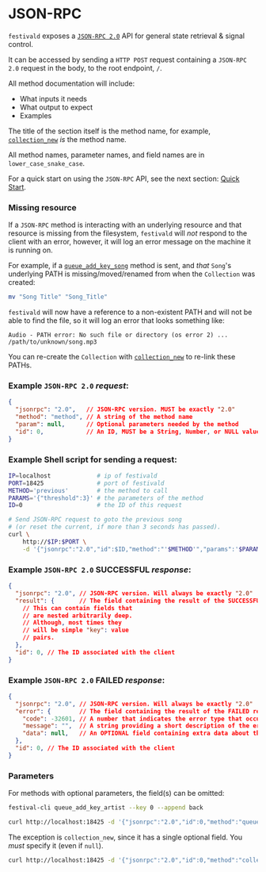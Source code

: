 # JSON-RPC
`festivald` exposes a [`JSON-RPC 2.0`](https://www.jsonrpc.org/specification) API for general state retrieval & signal control.

It can be accessed by sending a `HTTP POST` request containing a `JSON-RPC 2.0` request in the body, to the root endpoint, `/`.

All method documentation will include:
- What inputs it needs
- What output to expect
- Examples

The title of the section itself is the method name, for example, [`collection_new`](collection/collection_new.md) _is_ the method name.

All method names, parameter names, and field names are in `lower_case_snake_case`.

For a quick start on using the `JSON-RPC` API, see the next section: [Quick Start](quick-start.md).

### Missing resource
If a `JSON-RPC` method is interacting with an underlying resource and that resource is missing from the filesystem, `festivald` will _not_ respond to the client with an error, however, it will log an error message on the machine it is running on.

For example, if a [`queue_add_key_song`](queue/queue_add_key_song.md) method is sent, and _that_ `Song`'s underlying PATH is missing/moved/renamed from when the `Collection` was created:
```bash
mv "Song Title" "Song_Title"
```

`festivald` will now have a reference to a non-existent PATH and will not be able to find the file, so it will log an error that looks something like:
```plaintext
Audio - PATH error: No such file or directory (os error 2) ... /path/to/unknown/song.mp3
```

You can re-create the `Collection` with [`collection_new`](collection/collection_new.md) to re-link these PATHs.

### Example `JSON-RPC 2.0` _request_:
```json
{
  "jsonrpc": "2.0",   // JSON-RPC version. MUST be exactly "2.0"
  "method": "method", // A string of the method name
  "param": null,      // Optional parameters needed by the method
  "id": 0,            // An ID, MUST be a String, Number, or NULL value if included
}
```

### Example Shell script for sending a request:
```bash
IP=localhost             # ip of festivald
PORT=18425               # port of festivald
METHOD='previous'        # the method to call
PARAMS='{"threshold":3}' # the parameters of the method
ID=0                     # the ID of this request

# Send JSON-RPC request to goto the previous song
# (or reset the current, if more than 3 seconds has passed).
curl \
    http://$IP:$PORT \
    -d '{"jsonrpc":"2.0","id":$ID,"method":"'$METHOD'","params":'$PARAMS'}'
```

### Example `JSON-RPC 2.0` SUCCESSFUL _response_:
```json
{
  "jsonrpc": "2.0", // JSON-RPC version. Will always be exactly "2.0"
  "result": {       // The field containing the result of the SUCCESSFUL response
    // This can contain fields that
    // are nested arbitrarily deep.
    // Although, most times they
    // will be simple "key": value
    // pairs.
  },
  "id": 0, // The ID associated with the client
}
```

### Example `JSON-RPC 2.0` FAILED _response_:
```json
{
  "jsonrpc": "2.0", // JSON-RPC version. Will always be exactly "2.0"
  "error": {        // The field containing the result of the FAILED response
    "code": -32601, // A number that indicates the error type that occurred
    "message": "",  // A string providing a short description of the error
    "data": null,   // An OPTIONAL field containing extra data about the error
  },
  "id": 0, // The ID associated with the client
}
```

### Parameters
For methods with optional parameters, the field(s) can be omitted:
```bash
festival-cli queue_add_key_artist --key 0 --append back
```
```bash
curl http://localhost:18425 -d '{"jsonrpc":"2.0","id":0,"method":"queue_add_key_artist","params":{"key":0,"append":"back","clear":false}}'
```
The exception is `collection_new`, since it has a single optional field. You _must_ specify it (even if `null`).
```bash
curl http://localhost:18425 -d '{"jsonrpc":"2.0","id":0,"method":"collection_new","params":{"paths":null}}'
```
